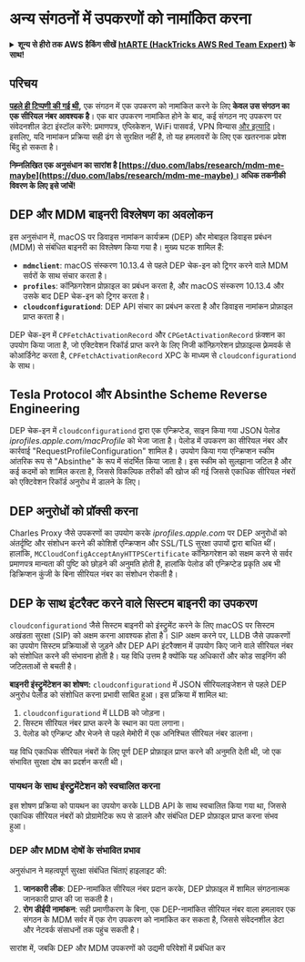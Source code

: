 # अन्य संगठनों में उपकरणों को नामांकित करना

<details>

<summary><strong>शून्य से हीरो तक AWS हैकिंग सीखें</strong> <a href="https://training.hacktricks.xyz/courses/arte"><strong>htARTE (HackTricks AWS Red Team Expert)</strong></a><strong> के साथ!</strong></summary>

HackTricks का समर्थन करने के अन्य तरीके:

* यदि आप अपनी **कंपनी का विज्ञापन HackTricks में देखना चाहते हैं** या **HackTricks को PDF में डाउनलोड करना चाहते हैं** तो [**सदस्यता योजनाएं देखें**](https://github.com/sponsors/carlospolop)!
* [**आधिकारिक PEASS और HackTricks स्वैग**](https://peass.creator-spring.com) प्राप्त करें
* [**The PEASS Family**](https://opensea.io/collection/the-peass-family) की खोज करें, हमारा विशेष [**NFTs**](https://opensea.io/collection/the-peass-family) संग्रह
* **शामिल हों** 💬 [**डिस्कॉर्ड समूह**](https://discord.gg/hRep4RUj7f) या [**टेलीग्राम समूह**](https://t.me/peass) या हमें **ट्विटर** 🐦 [**@carlospolopm**](https://twitter.com/hacktricks_live)** पर **फॉलो** करें।
* **अपने हैकिंग ट्रिक्स साझा करें, PRs के माध्यम से** [**HackTricks**](https://github.com/carlospolop/hacktricks) और [**HackTricks Cloud**](https://github.com/carlospolop/hacktricks-cloud) github repos में सबमिट करें।

</details>

## परिचय

[**पहले ही टिप्पणी की गई थी**](./#what-is-mdm-mobile-device-management)**,** एक संगठन में एक उपकरण को नामांकित करने के लिए **केवल उस संगठन का एक सीरियल नंबर आवश्यक है**। एक बार उपकरण नामांकित होने के बाद, कई संगठन नए उपकरण पर संवेदनशील डेटा इंस्टॉल करेंगे: प्रमाणपत्र, एप्लिकेशन, WiFi पासवर्ड, VPN विन्यास [और इत्यादि](https://developer.apple.com/enterprise/documentation/Configuration-Profile-Reference.pdf)।\
इसलिए, यदि नामांकन प्रक्रिया सही ढंग से सुरक्षित नहीं है, तो यह हमलावरों के लिए एक खतरनाक प्रवेश बिंदु हो सकता है।

**निम्नलिखित एक अनुसंधान का सारांश है [https://duo.com/labs/research/mdm-me-maybe](https://duo.com/labs/research/mdm-me-maybe)। अधिक तकनीकी विवरण के लिए इसे जांचें!**

## DEP और MDM बाइनरी विश्लेषण का अवलोकन

इस अनुसंधान में, macOS पर डिवाइस नामांकन कार्यक्रम (DEP) और मोबाइल डिवाइस प्रबंधन (MDM) से संबंधित बाइनरी का विश्लेषण किया गया है। मुख्य घटक शामिल हैं:

- **`mdmclient`**: macOS संस्करण 10.13.4 से पहले DEP चेक-इन को ट्रिगर करने वाले MDM सर्वरों के साथ संचार करता है।
- **`profiles`**: कॉन्फ़िगरेशन प्रोफ़ाइल का प्रबंधन करता है, और macOS संस्करण 10.13.4 और उसके बाद DEP चेक-इन को ट्रिगर करता है।
- **`cloudconfigurationd`**: DEP API संचार का प्रबंधन करता है और डिवाइस नामांकन प्रोफ़ाइल प्राप्त करता है।

DEP चेक-इन में `CPFetchActivationRecord` और `CPGetActivationRecord` फ़ंक्शन का उपयोग किया जाता है, जो एक्टिवेशन रिकॉर्ड प्राप्त करने के लिए निजी कॉन्फ़िगरेशन प्रोफ़ाइल्स फ़्रेमवर्क से कोआर्डिनेट करता है, `CPFetchActivationRecord` XPC के माध्यम से `cloudconfigurationd` के साथ।

## Tesla Protocol और Absinthe Scheme Reverse Engineering

DEP चेक-इन में `cloudconfigurationd` द्वारा एक एन्क्रिप्टेड, साइन किया गया JSON पेलोड _iprofiles.apple.com/macProfile_ को भेजा जाता है। पेलोड में उपकरण का सीरियल नंबर और कार्रवाई "RequestProfileConfiguration" शामिल है। उपयोग किया गया एन्क्रिप्शन स्कीम आंतरिक रूप से "Absinthe" के रूप में संदर्भित किया जाता है। इस स्कीम को सुलझाना जटिल है और कई कदमों को शामिल करता है, जिससे विकल्पिक तरीकों की खोज की गई जिससे एकाधिक सीरियल नंबरों को एक्टिवेशन रिकॉर्ड अनुरोध में डालने के लिए।

## DEP अनुरोधों को प्रॉक्सी करना

Charles Proxy जैसे उपकरणों का उपयोग करके _iprofiles.apple.com_ पर DEP अनुरोधों को अंतर्दृष्टि और संशोधन करने की कोशिशें एन्क्रिप्शन और SSL/TLS सुरक्षा उपायों द्वारा बाधित थीं। हालांकि, `MCCloudConfigAcceptAnyHTTPSCertificate` कॉन्फ़िगरेशन को सक्षम करने से सर्वर प्रमाणपत्र मान्यता की पुष्टि को छोड़ने की अनुमति होती है, हालांकि पेलोड की एन्क्रिप्टेड प्रकृति अब भी डिक्रिप्शन कुंजी के बिना सीरियल नंबर का संशोधन रोकती है।

## DEP के साथ इंटरैक्ट करने वाले सिस्टम बाइनरी का उपकरण

`cloudconfigurationd` जैसे सिस्टम बाइनरी को इंस्ट्रुमेंट करने के लिए macOS पर सिस्टम अखंडता सुरक्षा (SIP) को अक्षम करना आवश्यक होता है। SIP अक्षम करने पर, LLDB जैसे उपकरणों का उपयोग सिस्टम प्रक्रियाओं से जुड़ने और DEP API इंटरैक्शन में उपयोग किए जाने वाले सीरियल नंबर को संशोधित करने की संभावना होती है। यह विधि उत्तम है क्योंकि यह अधिकारों और कोड साइनिंग की जटिलताओं से बचती है।

**बाइनरी इंस्ट्रुमेंटेशन का शोषण:**
`cloudconfigurationd` में JSON सीरियलाइजेशन से पहले DEP अनुरोध पेलोड को संशोधित करना प्रभावी साबित हुआ। इस प्रक्रिया में शामिल था:

1. `cloudconfigurationd` में LLDB को जोड़ना।
2. सिस्टम सीरियल नंबर प्राप्त करने के स्थान का पता लगाना।
3. पेलोड को एन्क्रिप्ट और भेजने से पहले मेमोरी में एक अनिश्चित सीरियल नंबर डालना।

यह विधि एकाधिक सीरियल नंबरों के लिए पूर्ण DEP प्रोफ़ाइल प्राप्त करने की अनुमति देती थी, जो एक संभावित सुरक्षा दोष का प्रदर्शन करती थी।

### पायथन के साथ इंस्ट्रुमेंटेशन को स्वचालित करना

इस शोषण प्रक्रिया को पायथन का उपयोग करके LLDB API के साथ स्वचालित किया गया था, जिससे एकाधिक सीरियल नंबरों को प्रोग्रामेटिक रूप से डालने और संबंधित DEP प्रोफ़ाइल प्राप्त करना संभव हुआ।

### DEP और MDM दोषों के संभावित प्रभाव

अनुसंधान ने महत्वपूर्ण सुरक्षा संबंधित चिंताएं हाइलाइट की:

1. **जानकारी लीक**: DEP-नामांकित सीरियल नंबर प्रदान करके, DEP प्रोफ़ाइल में शामिल संगठनात्मक जानकारी प्राप्त की जा सकती है।
2. **रोग डीईपी नामांकन**: सही प्रमाणीकरण के बिना, एक DEP-नामांकित सीरियल नंबर वाला हमलावर एक संगठन के MDM सर्वर में एक रोग उपकरण को नामांकित कर सकता है, जिससे संवेदनशील डेटा और नेटवर्क संसाधनों तक पहुंच सकती है।

सारांश में, जबकि DEP और MDM उपकरणों को उद्यमी परिवेशों में प्रबंधित कर
